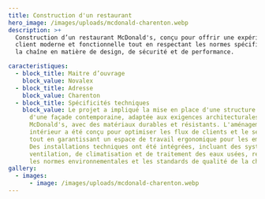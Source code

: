 ```yaml
---
title: Construction d'un restaurant
hero_image: /images/uploads/mcdonald-charenton.webp
description: >+
  Construction d’un restaurant McDonald's, conçu pour offrir une expérience
  client moderne et fonctionnelle tout en respectant les normes spécifiques de
  la chaîne en matière de design, de sécurité et de performance.

caracteristiques:
  - block_title: Maitre d’ouvrage
    block_value: Novalex
  - block_title: Adresse
    block_value: Charenton
  - block_title: Spécificités techniques
    block_value: Le projet a impliqué la mise en place d'une structure robuste et
      d'une façade contemporaine, adaptée aux exigences architecturales de
      McDonald's, avec des matériaux durables et résistants. L'aménagement
      intérieur a été conçu pour optimiser les flux de clients et le service,
      tout en garantissant un espace de travail ergonomique pour les employés.
      Des installations techniques ont été intégrées, incluant des systèmes de
      ventilation, de climatisation et de traitement des eaux usées, respectant
      les normes environnementales et les standards de qualité de la chaîne.
gallery:
  - images:
      - image: /images/uploads/mcdonald-charenton.webp
---
```

